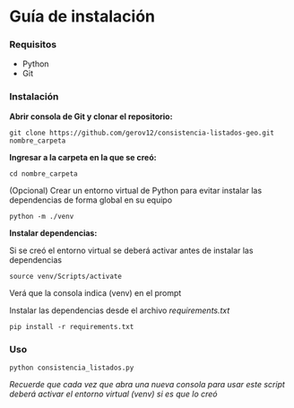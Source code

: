 # Guía de instalación

### Requisitos
- Python
- Git

### Instalación
**Abrir consola de Git y clonar el repositorio:**
```
git clone https://github.com/gerov12/consistencia-listados-geo.git nombre_carpeta
```

**Ingresar a la carpeta en la que se creó:**
```
cd nombre_carpeta
```

(Opcional) Crear un entorno virtual de Python para evitar instalar las dependencias de forma global en su equipo
```
python -m ./venv
```  

**Instalar dependencias:**

Si se creó el entorno virtual se deberá activar antes de instalar las dependencias
```
source venv/Scripts/activate
```
Verá que la consola indica (venv) en el prompt

Instalar las dependencias desde el archivo *requirements.txt*
```
pip install -r requirements.txt
```

### Uso
```
python consistencia_listados.py
```

*Recuerde que cada vez que abra una nueva consola para usar este script deberá activar el entorno virtual (venv) si es que lo creó*
